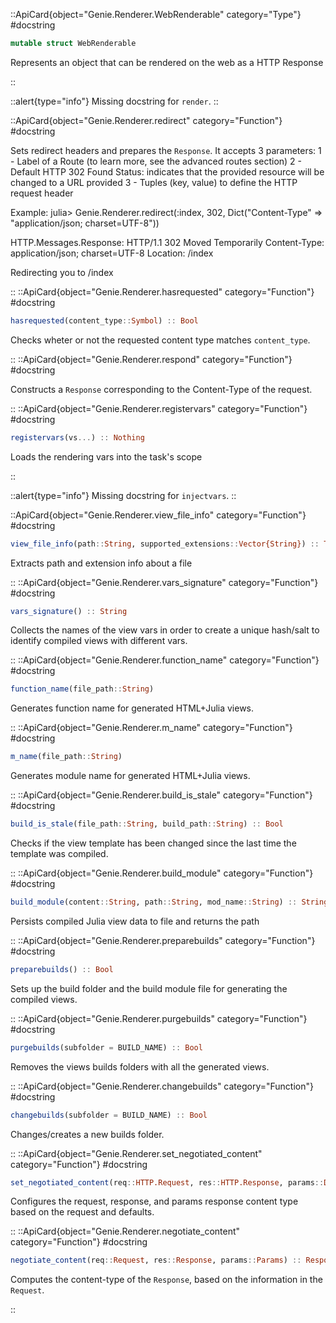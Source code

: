 

::ApiCard{object="Genie.Renderer.WebRenderable" category="Type"}
#docstring


```julia
mutable struct WebRenderable
```

Represents an object that can be rendered on the web as a HTTP Response

::

::alert{type="info"}Missing docstring for `render`. ::


::ApiCard{object="Genie.Renderer.redirect" category="Function"}
#docstring


Sets redirect headers and prepares the `Response`. It accepts 3 parameters: 1 - Label of a Route (to learn more, see the advanced routes section) 2 - Default HTTP 302 Found Status: indicates that the provided resource will be changed to a URL provided 3 - Tuples (key, value) to define the HTTP request header

Example: julia> Genie.Renderer.redirect(:index, 302, Dict("Content-Type" => "application/json; charset=UTF-8"))

HTTP.Messages.Response: HTTP/1.1 302 Moved Temporarily Content-Type: application/json; charset=UTF-8 Location: /index

Redirecting you to /index

::
::ApiCard{object="Genie.Renderer.hasrequested" category="Function"}
#docstring


```julia
hasrequested(content_type::Symbol) :: Bool
```

Checks wheter or not the requested content type matches `content_type`.

::
::ApiCard{object="Genie.Renderer.respond" category="Function"}
#docstring


Constructs a `Response` corresponding to the Content-Type of the request.

::
::ApiCard{object="Genie.Renderer.registervars" category="Function"}
#docstring


```julia
registervars(vs...) :: Nothing
```

Loads the rendering vars into the task's scope

::

::alert{type="info"}Missing docstring for `injectvars`. ::


::ApiCard{object="Genie.Renderer.view_file_info" category="Function"}
#docstring


```julia
view_file_info(path::String, supported_extensions::Vector{String}) :: Tuple{String,String}
```

Extracts path and extension info about a file

::
::ApiCard{object="Genie.Renderer.vars_signature" category="Function"}
#docstring


```julia
vars_signature() :: String
```

Collects the names of the view vars in order to create a unique hash/salt to identify compiled views with different vars.

::
::ApiCard{object="Genie.Renderer.function_name" category="Function"}
#docstring


```julia
function_name(file_path::String)
```

Generates function name for generated HTML+Julia views.

::
::ApiCard{object="Genie.Renderer.m_name" category="Function"}
#docstring


```julia
m_name(file_path::String)
```

Generates module name for generated HTML+Julia views.

::
::ApiCard{object="Genie.Renderer.build_is_stale" category="Function"}
#docstring


```julia
build_is_stale(file_path::String, build_path::String) :: Bool
```

Checks if the view template has been changed since the last time the template was compiled.

::
::ApiCard{object="Genie.Renderer.build_module" category="Function"}
#docstring


```julia
build_module(content::String, path::String, mod_name::String) :: String
```

Persists compiled Julia view data to file and returns the path

::
::ApiCard{object="Genie.Renderer.preparebuilds" category="Function"}
#docstring


```julia
preparebuilds() :: Bool
```

Sets up the build folder and the build module file for generating the compiled views.

::
::ApiCard{object="Genie.Renderer.purgebuilds" category="Function"}
#docstring


```julia
purgebuilds(subfolder = BUILD_NAME) :: Bool
```

Removes the views builds folders with all the generated views.

::
::ApiCard{object="Genie.Renderer.changebuilds" category="Function"}
#docstring


```julia
changebuilds(subfolder = BUILD_NAME) :: Bool
```

Changes/creates a new builds folder.

::
::ApiCard{object="Genie.Renderer.set_negotiated_content" category="Function"}
#docstring


```julia
set_negotiated_content(req::HTTP.Request, res::HTTP.Response, params::Dict{Symbol,Any})
```

Configures the request, response, and params response content type based on the request and defaults.

::
::ApiCard{object="Genie.Renderer.negotiate_content" category="Function"}
#docstring


```julia
negotiate_content(req::Request, res::Response, params::Params) :: Response
```

Computes the content-type of the `Response`, based on the information in the `Request`.

::
